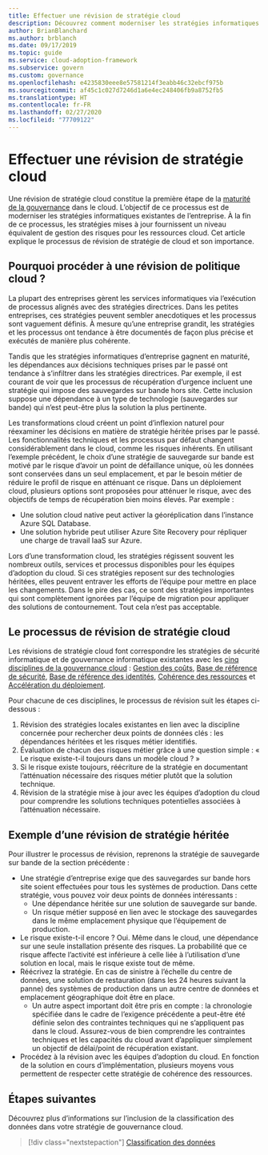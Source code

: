 ```yaml
---
title: Effectuer une révision de stratégie cloud
description: Découvrez comment moderniser les stratégies informatiques d’entreprise existantes pour assurer un niveau de gestion des risques équivalent pour les ressources basées sur le cloud.
author: BrianBlanchard
ms.author: brblanch
ms.date: 09/17/2019
ms.topic: guide
ms.service: cloud-adoption-framework
ms.subservice: govern
ms.custom: governance
ms.openlocfilehash: e4235830eee8e57581214f3eabb46c32ebcf975b
ms.sourcegitcommit: af45c1c027d7246d1a6e4ec248406fb9a8752fb5
ms.translationtype: HT
ms.contentlocale: fr-FR
ms.lasthandoff: 02/27/2020
ms.locfileid: "77709122"
---
```

<!-- markdownlint-disable MD026 -->

# <a name="conduct-a-cloud-policy-review"></a>Effectuer une révision de stratégie cloud

Une révision de stratégie cloud constitue la première étape de la [maturité de la gouvernance](../index.md) dans le cloud. L’objectif de ce processus est de moderniser les stratégies informatiques existantes de l’entreprise. À la fin de ce processus, les stratégies mises à jour fournissent un niveau équivalent de gestion des risques pour les ressources cloud. Cet article explique le processus de révision de stratégie de cloud et son importance.

## <a name="why-perform-a-cloud-policy-review"></a>Pourquoi procéder à une révision de politique cloud ?

La plupart des entreprises gèrent les services informatiques via l’exécution de processus alignés avec des stratégies directrices. Dans les petites entreprises, ces stratégies peuvent sembler anecdotiques et les processus sont vaguement définis. À mesure qu’une entreprise grandit, les stratégies et les processus ont tendance à être documentés de façon plus précise et exécutés de manière plus cohérente.

Tandis que les stratégies informatiques d’entreprise gagnent en maturité, les dépendances aux décisions techniques prises par le passé ont tendance à s’infiltrer dans les stratégies directrices. Par exemple, il est courant de voir que les processus de récupération d’urgence incluent une stratégie qui impose des sauvegardes sur bande hors site. Cette inclusion suppose une dépendance à un type de technologie (sauvegardes sur bande) qui n’est peut-être plus la solution la plus pertinente.

Les transformations cloud créent un point d’inflexion naturel pour réexaminer les décisions en matière de stratégie héritée prises par le passé. Les fonctionnalités techniques et les processus par défaut changent considérablement dans le cloud, comme les risques inhérents. En utilisant l’exemple précédent, le choix d’une stratégie de sauvegarde sur bande est motivé par le risque d’avoir un point de défaillance unique, où les données sont conservées dans un seul emplacement, et par le besoin métier de réduire le profil de risque en atténuant ce risque. Dans un déploiement cloud, plusieurs options sont proposées pour atténuer le risque, avec des objectifs de temps de récupération bien moins élevés. Par exemple :

- Une solution cloud native peut activer la géoréplication dans l’instance Azure SQL Database.
- Une solution hybride peut utiliser Azure Site Recovery pour répliquer une charge de travail IaaS sur Azure.

Lors d’une transformation cloud, les stratégies régissent souvent les nombreux outils, services et processus disponibles pour les équipes d’adoption du cloud. Si ces stratégies reposent sur des technologies héritées, elles peuvent entraver les efforts de l’équipe pour mettre en place les changements. Dans le pire des cas, ce sont des stratégies importantes qui sont complètement ignorées par l’équipe de migration pour appliquer des solutions de contournement. Tout cela n’est pas acceptable.

## <a name="the-cloud-policy-review-process"></a>Le processus de révision de stratégie cloud

Les révisions de stratégie cloud font correspondre les stratégies de sécurité informatique et de gouvernance informatique existantes avec les [cinq disciplines de la gouvernance cloud](../index.md) : [Gestion des coûts](../cost-management/index.md), [Base de référence de sécurité](../security-baseline/index.md), [Base de référence des identités](../identity-baseline/index.md), [Cohérence des ressources](../resource-consistency/index.md) et [Accélération du déploiement](../deployment-acceleration/index.md).

Pour chacune de ces disciplines, le processus de révision suit les étapes ci-dessous :

1. Révision des stratégies locales existantes en lien avec la discipline concernée pour rechercher deux points de données clés : les dépendances héritées et les risques métier identifiés.
2. Évaluation de chacun des risques métier grâce à une question simple : « Le risque existe-t-il toujours dans un modèle cloud ? »
3. Si le risque existe toujours, réécriture de la stratégie en documentant l’atténuation nécessaire des risques métier plutôt que la solution technique.
4. Révision de la stratégie mise à jour avec les équipes d’adoption du cloud pour comprendre les solutions techniques potentielles associées à l’atténuation nécessaire.

## <a name="example-of-a-policy-review-for-a-legacy-policy"></a>Exemple d’une révision de stratégie héritée

Pour illustrer le processus de révision, reprenons la stratégie de sauvegarde sur bande de la section précédente :

- Une stratégie d’entreprise exige que des sauvegardes sur bande hors site soient effectuées pour tous les systèmes de production. Dans cette stratégie, vous pouvez voir deux points de données intéressants :
  - Une dépendance héritée sur une solution de sauvegarde sur bande.
  - Un risque métier supposé en lien avec le stockage des sauvegardes dans le même emplacement physique que l’équipement de production.
- Le risque existe-t-il encore ? Oui. Même dans le cloud, une dépendance sur une seule installation présente des risques. La probabilité que ce risque affecte l’activité est inférieure à celle liée à l’utilisation d’une solution en local, mais le risque existe tout de même.
- Réécrivez la stratégie. En cas de sinistre à l’échelle du centre de données, une solution de restauration (dans les 24 heures suivant la panne) des systèmes de production dans un autre centre de données et emplacement géographique doit être en place.
  - Un autre aspect important doit être pris en compte : la chronologie spécifiée dans le cadre de l’exigence précédente a peut-être été définie selon des contraintes techniques qui ne s’appliquent pas dans le cloud. Assurez-vous de bien comprendre les contraintes techniques et les capacités du cloud avant d’appliquer simplement un objectif de délai/point de récupération existant.
- Procédez à la révision avec les équipes d’adoption du cloud. En fonction de la solution en cours d’implémentation, plusieurs moyens vous permettent de respecter cette stratégie de cohérence des ressources.

## <a name="next-steps"></a>Étapes suivantes

Découvrez plus d’informations sur l’inclusion de la classification des données dans votre stratégie de gouvernance cloud.

> [!div class="nextstepaction"]
> [Classification des données](./data-classification.md)

